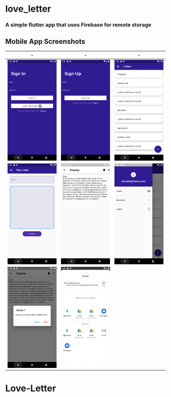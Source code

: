 # love_letter

### A simple flutter app that uses Firebase for remote storage

## Mobile App Screenshots
| - | - | - |
|:---:|:---:|:---:|
|![img](screenshots/signin.png)|![img](screenshots/signup.png)|![img](screenshots/letters.png)|
|![img](screenshots/newletter.png)|![img](screenshots/letterdetail.png)|![img](screenshots/drawer.png)|
|<img src="screenshots/delete.png" alt="delete" width="300"/>|<img src="screenshots/share.png" alt="share" width="300"/>||
# Love-Letter
